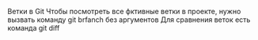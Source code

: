 Ветки в Git
Чтобы посмотреть все фктивные ветки в проекте, нужно вызвать команду git brfanch без аргументов
Для сравнения веток есть команда git diff
